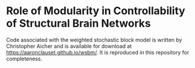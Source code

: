# Role of Modularity in Controllability of Structural Brain Networks

Code associated with the weighted stochastic block model is written by Christopher Aicher and is available for download at https://aaronclauset.github.io/wsbm/. It is reproduced in this repository for completeness.
